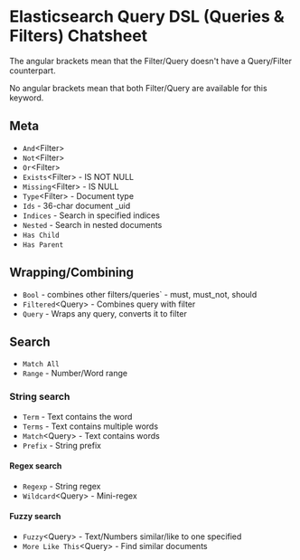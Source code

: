 # Elasticsearch Query DSL (Queries & Filters) Chatsheet

The angular brackets mean that the Filter/Query doesn't have a Query/Filter counterpart.

No angular brackets mean that both Filter/Query are available for this keyword.

## Meta
* `And`&lt;Filter&gt;
* `Not`&lt;Filter&gt;
* `Or`&lt;Filter&gt;
* `Exists`&lt;Filter&gt; - IS NOT NULL
* `Missing`&lt;Filter&gt; - IS NULL
* `Type`&lt;Filter&gt; - Document type
* `Ids` - 36-char document _uid
* `Indices` - Search in specified indices
* `Nested` - Search in nested documents
* `Has Child`
* `Has Parent`

## Wrapping/Combining
* `Bool` - combines other filters/queries` - must, must_not, should
* `Filtered`&lt;Query&gt; - Combines query with filter
* `Query` - Wraps any query, converts it to filter

## Search
* `Match All`
* `Range` - Number/Word range

### String search
* `Term` - Text contains the word
* `Terms` - Text contains multiple words
* `Match`&lt;Query&gt; - Text contains words
* `Prefix` - String prefix

#### Regex search
* `Regexp` - String regex
* `Wildcard`&lt;Query&gt; - Mini-regex

#### Fuzzy search
* `Fuzzy`&lt;Query&gt; - Text/Numbers similar/like to one specified
* `More Like This`&lt;Query&gt; - Find similar documents
